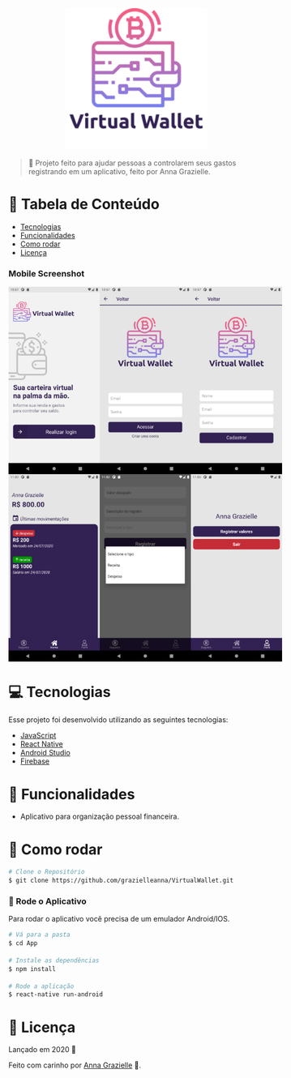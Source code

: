 <p align="center">
   <img src="./images/logo.png" alt="Virtual Wallet" width="280"/>
</p>


> :rocket: Projeto feito para ajudar pessoas a controlarem seus gastos registrando em um aplicativo, feito por Anna Grazielle.

# :pushpin: Tabela de Conteúdo

* [Tecnologias](#computer-tecnologias)
* [Funcionalidades](#rocket-funcionalidades)
* [Como rodar](#construction_worker-como-rodar)
* [Licença](#closed_book-license)

### Mobile Screenshot
<div style="display: flex; flex-direction: 'row';">
   <img src="./images/home.png" width="180">
   <img src="./images/login.png" width="180">
   <img src="./images/cadastro.png" width="180">
</div>

<div style="display: flex; flex-direction: 'row';">
   <img src="./images/main.png" width="180">
   <img src="./images/registro.png" width="180">
   <img src="./images/perfil.png" width="180">
</div>

# :computer: Tecnologias
Esse projeto foi desenvolvido utilizando as seguintes tecnologias:

* [JavaScript](https://www.javascript.com/)      
* [React Native](https://reactnative.dev/)      
* [Android Studio](https://developer.android.com/studio)       
* [Firebase](https://firebase.google.com/?hl=pt) 

# :rocket: Funcionalidades

* Aplicativo para organização pessoal financeira.

# :construction_worker: Como rodar
```bash
# Clone o Repositório
$ git clone https://github.com/grazielleanna/VirtualWallet.git
```

### 📱 Rode o Aplicativo
Para rodar o aplicativo você precisa de um emulador Android/IOS.

```bash
# Vá para a pasta
$ cd App

# Instale as dependências
$ npm install

# Rode a aplicação
$ react-native run-android
```

# :closed_book: Licença

Lançado em 2020 :closed_book:

Feito com carinho por [Anna Grazielle](https://github.com/grazielleanna) 🚀.
